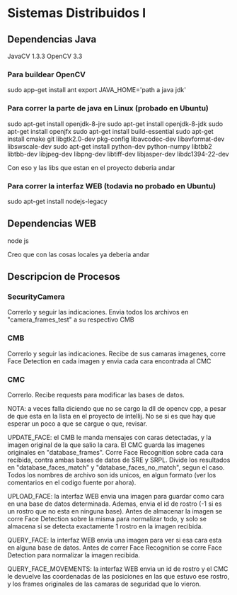 # Sistemas Distribuidos I

## Dependencias Java
JavaCV 1.3.3
OpenCV 3.3

### Para buildear OpenCV
sudo app-get install ant
export JAVA_HOME='path a java jdk'

### Para correr la parte de java en Linux (probado en Ubuntu)
sudo apt-get install openjdk-8-jre
sudo apt-get install openjdk-8-jdk
sudo apt-get install openjfx
sudo apt-get install build-essential
sudo apt-get install cmake git libgtk2.0-dev pkg-config libavcodec-dev libavformat-dev libswscale-dev
sudo apt-get install python-dev python-numpy libtbb2 libtbb-dev libjpeg-dev libpng-dev libtiff-dev libjasper-dev libdc1394-22-dev

Con eso y las libs que estan en el proyecto deberia andar

### Para correr la interfaz WEB (todavia no probado en Ubuntu)
sudo apt-get install nodejs-legacy

## Dependencias WEB

node js

Creo que con las cosas locales ya deberia andar

## Descripcion de Procesos

### SecurityCamera
Correrlo y seguir las indicaciones. Envia todos los archivos en "camera_frames_test" a su respectivo CMB

### CMB
Correrlo y seguir las indicaciones. Recibe de sus camaras imagenes, corre Face Detection en cada imagen y envia cada cara encontrada al CMC

### CMC
Correrlo. Recibe requests para modificar las bases de datos.

NOTA: a veces falla diciendo que no se cargo la dll de opencv cpp, a pesar de que esta en la lista en el proyecto de intellij. No se si es que hay que esperar un poco a que se cargue o que, revisar.

UPDATE_FACE: el CMB le manda mensajes con caras detectadas, y la imagen original de la que salio la cara. El CMC guarda las imagenes originales en "database_frames". Corre Face Recognition sobre cada cara recibida, contra ambas bases de datos de SRE y SRPL. Divide los resultados en "database_faces_match" y "database_faces_no_match", segun el caso. Todos los nombres de archivo son ids unicos, en algun formato (ver los comentarios en el codigo fuente por ahora).

UPLOAD_FACE: la interfaz WEB envia una imagen para guardar como cara en una base de datos determinada. Ademas, envia el id de rostro (-1 si es un rostro que no esta en ninguna base). Antes de almacenar la imagen se corre Face Detection sobre la misma para normalizar todo, y solo se almacena si se detecta exactamente 1 rostro en la imagen recibida.

QUERY_FACE: la interfaz WEB envia una imagen para ver si esa cara esta en alguna base de datos. Antes de correr Face Recognition se corre Face Detection para normalizar la imagen recibida.

QUERY_FACE_MOVEMENTS: la interfaz WEB envia un id de rostro y el CMC le devuelve las coordenadas de las posiciones en las que estuvo ese rostro, y los frames originales de las camaras de seguridad que lo vieron.
